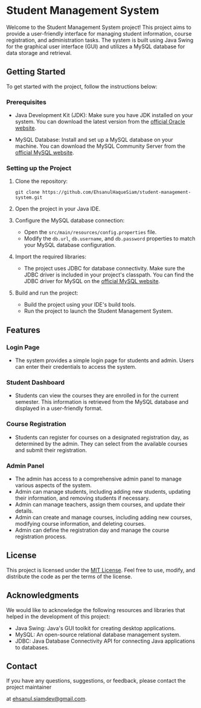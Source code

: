 # Student Management System

Welcome to the Student Management System project! This project aims to provide a user-friendly interface for managing student information, course registration, and administration tasks. The system is built using Java Swing for the graphical user interface (GUI) and utilizes a MySQL database for data storage and retrieval.

## Getting Started

To get started with the project, follow the instructions below:

### Prerequisites

- Java Development Kit (JDK): Make sure you have JDK installed on your system. You can download the latest version from the [official Oracle website](https://www.oracle.com/java/technologies/javase-jdk11-downloads.html).

- MySQL Database: Install and set up a MySQL database on your machine. You can download the MySQL Community Server from the [official MySQL website](https://dev.mysql.com/downloads/installer/).

### Setting up the Project

1. Clone the repository:

   ```
   git clone https://github.com/EhsanulHaqueSiam/student-management-system.git
   ```

2. Open the project in your Java IDE.

3. Configure the MySQL database connection:

   - Open the `src/main/resources/config.properties` file.
   - Modify the `db.url`, `db.username`, and `db.password` properties to match your MySQL database configuration.

4. Import the required libraries:

   - The project uses JDBC for database connectivity. Make sure the JDBC driver is included in your project's classpath. You can find the JDBC driver for MySQL on the [official MySQL website](https://dev.mysql.com/downloads/connector/j/).

5. Build and run the project:
   - Build the project using your IDE's build tools.
   - Run the project to launch the Student Management System.

## Features

### Login Page

- The system provides a simple login page for students and admin. Users can enter their credentials to access the system.

### Student Dashboard

- Students can view the courses they are enrolled in for the current semester. This information is retrieved from the MySQL database and displayed in a user-friendly format.

### Course Registration

- Students can register for courses on a designated registration day, as determined by the admin. They can select from the available courses and submit their registration.

### Admin Panel

- The admin has access to a comprehensive admin panel to manage various aspects of the system.
- Admin can manage students, including adding new students, updating their information, and removing students if necessary.
- Admin can manage teachers, assign them courses, and update their details.
- Admin can create and manage courses, including adding new courses, modifying course information, and deleting courses.
- Admin can define the registration day and manage the course registration process.

## License

This project is licensed under the [MIT License](LICENSE). Feel free to use, modify, and distribute the code as per the terms of the license.

## Acknowledgments

We would like to acknowledge the following resources and libraries that helped in the development of this project:

- Java Swing: Java's GUI toolkit for creating desktop applications.
- MySQL: An open-source relational database management system.
- JDBC: Java Database Connectivity API for connecting Java applications to databases.

## Contact

If you have any questions, suggestions, or feedback, please contact the project maintainer

at [ehsanul.siamdev@gmail.com](mailto:ehsanul.siamdev@gmail.com).
